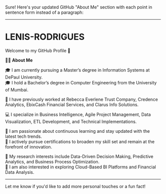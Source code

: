 Sure! Here's your updated GitHub "About Me" section with each point in sentence form instead of a paragraph:

---

# LENIS-RODRIGUES  
Welcome to my GitHub Profile 👋

👩‍💼 **About Me**

🎓 I am currently pursuing a Master’s degree in Information Systems at DePaul University.  
🎓 I hold a Bachelor’s degree in Computer Engineering from the University of Mumbai.

💼 I have previously worked at Rebecca Everlene Trust Company, Credence Analytics, EbixCash Financial Services, and Clarus Info Solutions.

💻 I specialize in Business Intelligence, Agile Project Management, Data Visualization, ETL Development, and Technical Implementations.

🌱 I am passionate about continuous learning and stay updated with the latest tech trends.  
🌱 I actively pursue certifications to broaden my skill set and remain at the forefront of innovation.

🧠 My research interests include Data-Driven Decision Making, Predictive Analytics, and Business Process Optimization.  
🧠 I am also interested in exploring Cloud-Based BI Platforms and Financial Data Analysis.

---

Let me know if you'd like to add more personal touches or a fun fact!
